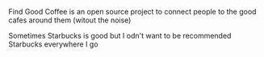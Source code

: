 Find Good Coffee is an open source project to connect people to the good cafes around them (witout the noise)


Sometimes Starbucks is good but I odn't want to be recommended Starbucks everywhere I go